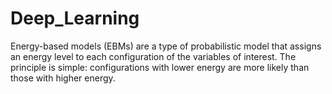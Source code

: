 # Deep_Learning
Energy-based models (EBMs) are a type of probabilistic model that assigns an energy level to each configuration of the variables of interest. The principle is simple: configurations with lower energy are more likely than those with higher energy.
